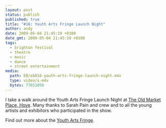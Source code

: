 ```yaml
---
layout: post
status: publish
published: true
title: "#16: Youth Arts Fringe Launch Night"
author: andy
date: 2009-05-04 21:45:19 +0100
date_gmt: 2009-05-04 21:45:19 +0100
tags:
  - brighton festival
  - theatre
  - music
  - dance
  - street entertainment
media:
  path: EB/eb016-youth-arts-fringe-launch-night.m4v
  type: video/x-m4v
  bytes: 77651056
---
```

I take a walk around the Youth Arts Fringe Launch Night at 
<a href="http://www.theoldmarket.co.uk/index.php" target="_blank">The Old 
Market Place, Hove</a>. Many thanks to Sarah Pain and crew and to all the young 
artists and exhibitors who participated in the show.

Find out more about the <a href="http://youthartsfringe.org.uk/" target="_blank">
Youth Arts Fringe</a>.
